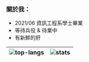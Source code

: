 ### 關於我：
- 2021/06 資訊工程系學士畢業
- 等待兵役 & 待業中
- 有新鮮的肝

| ![top-langs](https://github-readme-stats.vercel.app/api/top-langs/?username=WhatTheBlock&layout=compact&theme=github_dark&langs_count=10&exclude_repo=innounp) | ![stats](https://github-readme-stats.vercel.app/api?username=WhatTheBlock&include_all_commits=true&show_icons=true&theme=github_dark&count_private=true&hide=prs,contribs) |
| --- | --- |
